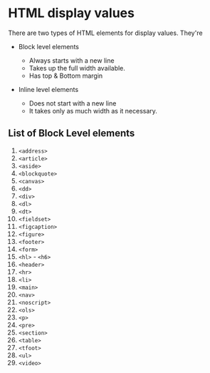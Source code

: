 # HTML display values

There are two types of HTML elements for display values. They're 
* Block level elements
    * Always starts with a new line
    * Takes up the full width available.
    * Has top & Bottom margin

* Inline level elements
    * Does not start with a new line
    * It takes only as much width as it necessary.

## List of **Block Level** elements

1. ```<address>``` 
2. ```<article>``` 
3. ```<aside>``` 
4. ```<blockquote>``` 
5. ```<canvas>``` 
6. ```<dd>``` 
7. ```<div>``` 
8. ```<dl>``` 
9. ```<dt>``` 
10. ```<fieldset>``` 
11. ```<figcaption>``` 
12. ```<figure>``` 
13. ```<footer>```
14. ```<form>``` 
15. ```<hl>``` - ```<h6>``` 
16. ```<header>``` 
17. ```<hr>``` 
18. ```<li>``` 
19. ```<main>``` 
20. ```<nav>``` 
21. ```<noscript>``` 
22. ```<ols>``` 
23. ```<p>``` 
24. ```<pre>``` 
25. ```<section>``` 
26. ```<table>```
27. ```<tfoot>``` 
28. ```<ul>``` 
29. ```<video>```